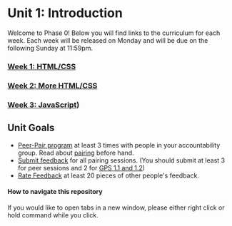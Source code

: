 # Unit 1: Introduction

Welcome to Phase 0! Below you will find links to the curriculum for each week. Each week will be released on Monday and will be due on the following Sunday at 11:59pm.

### [Week 1: HTML/CSS](week_1)
### [Week 2: More HTML/CSS](week_2)
### [Week 3: JavaScript](week_3))

## Unit Goals
- [Peer-Pair program](https://github.com/Devbootcamp/phase_0_handbook/blob/master/peer-pairing_sessions.md) at least 3 times with people in your accountability group. Read about [pairing](https://github.com/Devbootcamp/phase_0_handbook/blob/master/pairing_in_phase_0.md) before hand. 
- [Submit feedback](https://socrates.devbootcamp.com/feedback/new) for all pairing sessions. (You should submit at least 3 for peer sessions and 2 for [GPS 1.1 and 1.2](https://github.com/Devbootcamp/phase_0_handbook/blob/master/guided_pairing_sessions.md))
- [Rate Feedback](https://socrates.devbootcamp.com/feedback) at least 20 pieces of other people's feedback. 

#### How to navigate this repository
If you would like to open tabs in a new window, please either right click or hold command while you click. 

